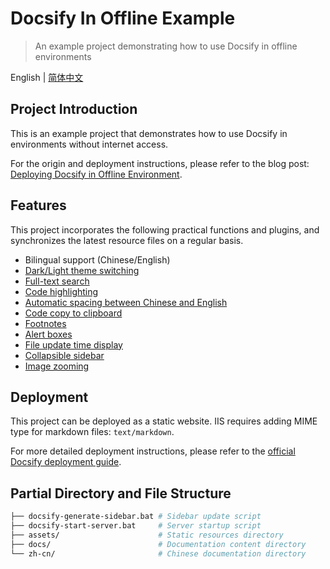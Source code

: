 # Docsify In Offline Example

> An example project demonstrating how to use Docsify in offline environments

English | [简体中文](zh-cn/README.md)

## Project Introduction

This is an example project that demonstrates how to use Docsify in environments without internet access.

For the origin and deployment instructions, please refer to the blog post: [Deploying Docsify in Offline Environment](https://viazure.cc/posts/development/deploying-docsify-in-offline-environment/).

## Features

This project incorporates the following practical functions and plugins, and synchronizes the latest resource files on a regular basis.

- Bilingual support (Chinese/English)
- [Dark/Light theme switching](https://github.com/boopathikumar018/docsify-darklight-theme)
- [Full-text search](https://docsify.js.org/#/plugins?id=full-text-search)
- [Code highlighting](https://docsify.js.org/#/language-highlight)
- [Automatic spacing between Chinese and English](https://github.com/sy-records/docsify-pangu)
- [Code copy to clipboard](https://github.com/jperasmus/docsify-copy-code)
- [Footnotes](https://github.com/sy-records/docsify-footnotes)
- [Alert boxes](https://github.com/fzankl/docsify-plugin-flexible-alerts)
- [File update time display](https://github.com/fzankl/docsify-plugin-flexible-alerts)
- [Collapsible sidebar](https://github.com/iPeng6/docsify-sidebar-collapse)
- [Image zooming](https://kingdido999.github.io/zooming/docs/#/)

## Deployment

This project can be deployed as a static website. IIS requires adding MIME type for markdown files: `text/markdown`.

For more detailed deployment instructions, please refer to the [official Docsify deployment guide](https://docsify.js.org/#/deploy).

## Partial Directory and File Structure

```bash
├── docsify-generate-sidebar.bat # Sidebar update script
├── docsify-start-server.bat     # Server startup script
├── assets/                      # Static resources directory
├── docs/                        # Documentation content directory
└── zh-cn/                       # Chinese documentation directory
```
